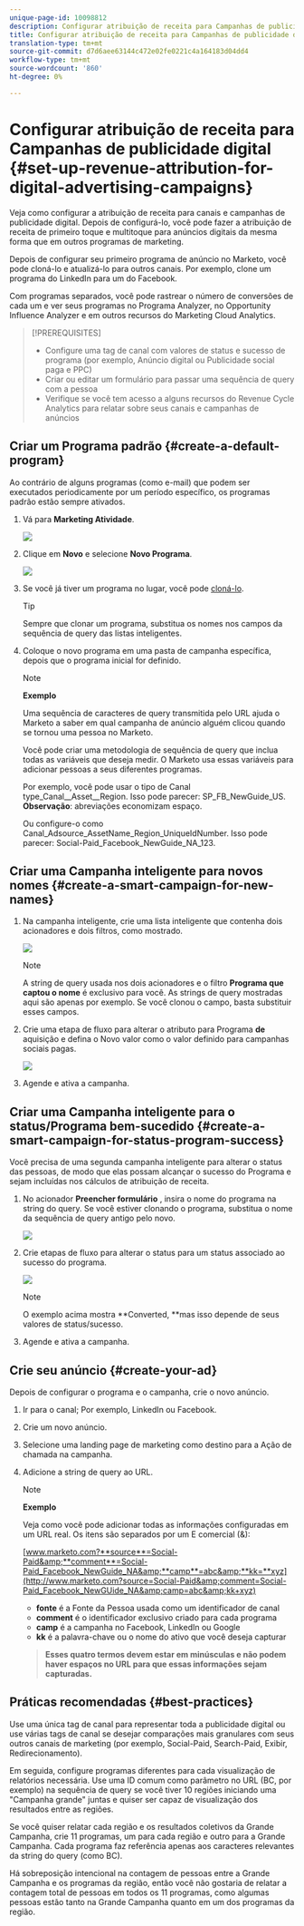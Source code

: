 ```yaml
---
unique-page-id: 10098812
description: Configurar atribuição de receita para Campanhas de publicidade digital - Documentos do marketing - Documentação do produto
title: Configurar atribuição de receita para Campanhas de publicidade digital
translation-type: tm+mt
source-git-commit: d7d6aee63144c472e02fe0221c4a164183d04dd4
workflow-type: tm+mt
source-wordcount: '860'
ht-degree: 0%

---
```



# Configurar atribuição de receita para Campanhas de publicidade digital {#set-up-revenue-attribution-for-digital-advertising-campaigns}

Veja como configurar a atribuição de receita para canais e campanhas de publicidade digital. Depois de configurá-lo, você pode fazer a atribuição de receita de primeiro toque e multitoque para anúncios digitais da mesma forma que em outros programas de marketing.

Depois de configurar seu primeiro programa de anúncio no Marketo, você pode cloná-lo e atualizá-lo para outros canais. Por exemplo, clone um programa do LinkedIn para um do Facebook.

Com programas separados, você pode rastrear o número de conversões de cada um e ver seus programas no Programa Analyzer, no Opportunity Influence Analyzer e em outros recursos do Marketing Cloud Analytics.

>[!PREREQUISITES]
>
>* Configure uma tag de canal com valores de status e sucesso de programa (por exemplo, Anúncio digital ou Publicidade social paga e PPC)
>* Criar ou editar um formulário para passar uma sequência de query com a pessoa
>* Verifique se você tem acesso a alguns recursos do Revenue Cycle Analytics para relatar sobre seus canais e campanhas de anúncios

>



## Criar um Programa padrão {#create-a-default-program}

Ao contrário de alguns programas (como e-mail) que podem ser executados periodicamente por um período específico, os programas padrão estão sempre ativados.

1. Vá para **Marketing Atividade**.

   ![](assets/login-marketing-activities-5.png)

1. Clique em **Novo** e selecione **Novo Programa**.

   ![](assets/image2016-3-14-15-52-0.png)

1. Se você já tiver um programa no lugar, você pode [cloná-lo](../../../../product-docs/core-marketo-concepts/programs/working-with-programs/clone-a-program.md).

   >[!TIP]
   >
   >Sempre que clonar um programa, substitua os nomes nos campos da sequência de query das listas inteligentes.

1. Coloque o novo programa em uma pasta de campanha específica, depois que o programa inicial for definido.

   >[!NOTE]
   >
   >**Exemplo**
   >
   >
   >Uma sequência de caracteres de query transmitida pelo URL ajuda o Marketo a saber em qual campanha de anúncio alguém clicou quando se tornou uma pessoa no Marketo.
   >
   >
   >Você pode criar uma metodologia de sequência de query que inclua todas as variáveis que deseja medir. O Marketo usa essas variáveis para adicionar pessoas a seus diferentes programas.
   >
   >
   >Por exemplo, você pode usar o tipo de Canal type_Canal__Asset__Region. Isso pode parecer: SP_FB_NewGuide_US. **Observação**: abreviações economizam espaço.
   >
   >
   >Ou configure-o como Canal_Adsource_AssetName_Region_UniqueIdNumber. Isso pode parecer: Social-Paid_Facebook_NewGuide_NA_123.

## Criar uma Campanha inteligente para novos nomes {#create-a-smart-campaign-for-new-names}

1. Na campanha inteligente, crie uma lista inteligente que contenha dois acionadores e dois filtros, como mostrado.

   ![](assets/image2016-3-23-13-3a59-3a24.png)

   >[!NOTE]
   >
   >A string de query usada nos dois acionadores e o filtro **Programa que captou o nome** é exclusivo para você. As strings de query mostradas aqui são apenas por exemplo. Se você clonou o campo, basta substituir esses campos.

1. Crie uma etapa de fluxo para alterar o atributo para Programa **de** aquisição e defina o Novo valor como o valor definido para campanhas sociais pagas.

   ![](assets/image2016-3-14-14-3a58-3a6.png)

1. Agende e ativa a campanha.

## Criar uma Campanha inteligente para o status/Programa bem-sucedido {#create-a-smart-campaign-for-status-program-success}

Você precisa de uma segunda campanha inteligente para alterar o status das pessoas, de modo que elas possam alcançar o sucesso do Programa e sejam incluídas nos cálculos de atribuição de receita.

1. No acionador **Preencher formulário** , insira o nome do programa na string do query. Se você estiver clonando o programa, substitua o nome da sequência de query antigo pelo novo.

   ![](assets/image2016-3-23-14-3a7-3a20.png)

1. Crie etapas de fluxo para alterar o status para um status associado ao sucesso do programa.

   ![](assets/image2016-3-14-15-3a9-3a29.png)

   >[!NOTE]
   >
   >O exemplo acima mostra **Converted, **mas isso depende de seus valores de status/sucesso.

1. Agende e ativa a campanha.

## Crie seu anúncio {#create-your-ad}

Depois de configurar o programa e o campanha, crie o novo anúncio.

1. Ir para o canal; Por exemplo, LinkedIn ou Facebook.
1. Crie um novo anúncio.
1. Selecione uma landing page de marketing como destino para a Ação de chamada na campanha.
1. Adicione a string de query ao URL.

   >[!NOTE]
   >
   >**Exemplo**
   >
   >
   >Veja como você pode adicionar todas as informações configuradas em um URL real. Os itens são separados por um E comercial (&amp;):
   >
   >
   >[www.marketo.com?**source**=Social-Paid&amp;**comment**=Social-Paid_Facebook_NewGuide_NA&amp;**camp**=abc&amp;**kk=**xyz](http://www.marketo.com?source=Social-Paid&amp;comment=Social-Paid_Facebook_NewGUide_NA&amp;camp=abc&amp;kk+xyz)
   >
   >    
   >    
   >    * **fonte** é a Fonte da Pessoa usada como um identificador de canal
   >    * **comment** é o identificador exclusivo criado para cada programa
   >    * **camp** é a campanha no Facebook, LinkedIn ou Google
   >    * **kk** é a palavra-chave ou o nome do ativo que você deseja capturar

   >    
   >    
   >**Esses quatro termos devem estar em minúsculas e não podem haver espaços no URL para que essas informações sejam capturadas.**

## Práticas recomendadas {#best-practices}

Use uma única tag de canal para representar toda a publicidade digital ou use várias tags de canal se desejar comparações mais granulares com seus outros canais de marketing (por exemplo, Social-Paid, Search-Paid, Exibir, Redirecionamento).

Em seguida, configure programas diferentes para cada visualização de relatórios necessária. Use uma ID comum como parâmetro no URL (BC, por exemplo) na sequência de query se você tiver 10 regiões iniciando uma &quot;Campanha grande&quot; juntas e quiser ser capaz de visualização dos resultados entre as regiões.

Se você quiser relatar cada região e os resultados coletivos da Grande Campanha, crie 11 programas, um para cada região e outro para a Grande Campanha. Cada programa faz referência apenas aos caracteres relevantes da string do query (como BC).

Há sobreposição intencional na contagem de pessoas entre a Grande Campanha e os programas da região, então você não gostaria de relatar a contagem total de pessoas em todos os 11 programas, como algumas pessoas estão tanto na Grande Campanha quanto em um dos programas da região.
